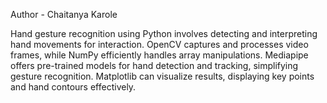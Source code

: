 Author - Chaitanya Karole

Hand gesture recognition using Python involves detecting and interpreting hand movements for interaction. 
OpenCV captures and processes video frames, while NumPy efficiently handles array manipulations. 
Mediapipe offers pre-trained models for hand detection and tracking, simplifying gesture recognition. 
Matplotlib can visualize results, displaying key points and hand contours effectively.
